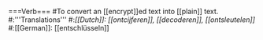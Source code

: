 ===Verb===
#To convert an [[encrypt]]ed text into [[plain]] text.
#:'''Translations'''
#:*[[Dutch]]: [[ontcijferen]], [[decoderen]], [[ontsleutelen]]
#:*[[German]]: [[entschlüsseln]]
